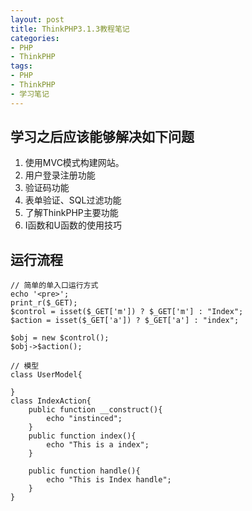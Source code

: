 ```yaml
---
layout: post
title: ThinkPHP3.1.3教程笔记
categories:
- PHP
- ThinkPHP
tags:
- PHP
- ThinkPHP
- 学习笔记
---
```


## 学习之后应该能够解决如下问题

1. 使用MVC模式构建网站。
2. 用户登录注册功能
3. 验证码功能
4. 表单验证、SQL过滤功能
5. 了解ThinkPHP主要功能
6. I函数和U函数的使用技巧


## 运行流程

    // 简单的单入口运行方式
    echo '<pre>';
    print_r($_GET);
    $control = isset($_GET['m']) ? $_GET['m'] : "Index";
    $action = isset($_GET['a']) ? $_GET['a'] : "index";
    
    $obj = new $control();
    $obj->$action();
    
    // 模型
    class UserModel{
    
    }
    class IndexAction{
        public function __construct(){
            echo "instinced";
        }
        public function index(){
            echo "This is a index";
        }

        public function handle(){
            echo "This is Index handle";
        }
    }

## 